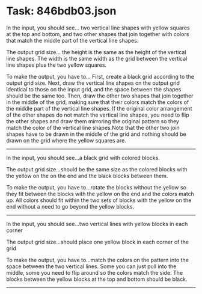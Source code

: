 # Task: 846bdb03.json

In the input, you should see... two vertical line shapes with yellow squares at the top and bottom, and two other shapes that join together with colors that match the middle part of the vertical line shapes.

The output grid size... the height is the same as the height of the vertical line shapes. The width is the same width as the grid between the vertical line shapes plus the two yellow squares.

To make the output, you have to... First, create a black grid according to the output grid size. Next, draw the vertical line shapes on the output grid identical to those on the input grid, and the space between the shapes should be the same too. Then, draw the other two shapes that join together in the middle of the grid, making sure that their colors match the colors of the middle part of the vertical line shapes. If the original color arrangement of the other shapes do not match the vertical line shapes, you need to flip the other shapes and draw them mirroring the original pattern so they match the color of the vertical line shapes.Note that the other two join shapes have to be drawn in the middle of the grid and nothing should be drawn on the grid where the yellow squares are.

---

In the input, you should see...a black grid with colored blocks.

The output grid size...should be the same size as the colored blocks with the yellow on the on the end and the black blocks between them.

To make the output, you have to...rotate the blocks without the yellow so they fit between the blocks with the yellow on the end and the colors match up. All colors should fit within the two sets of blocks with the yellow on the end without a need to go beyond the yellow blocks.

---

In the input, you should see...two vertical lines with yellow blocks in each corner

The output grid size...should place one yellow block in each corner of the grid

To make the output, you have to...match the colors on the pattern into the space between the two vertical lines. Some you can just pull into the middle, some you need to flip around so the colors match the side. The blocks between the yellow blocks at the top and bottom should be black.

---

